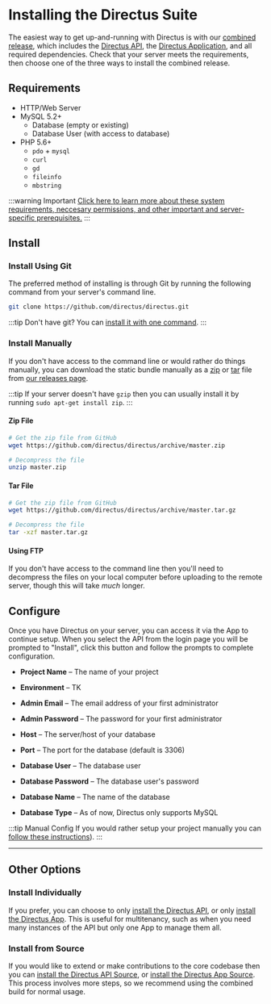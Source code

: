 # Installing the Directus Suite

The easiest way to get up-and-running with Directus is with our [combined release](https://github.com/directus/directus), which includes the [Directus API](https://github.com/directus/api), the [Directus Application](https://github.com/directus/app), and all required dependencies. Check that your server meets the requirements, then choose one of the three ways to install the combined release.

## Requirements

* HTTP/Web Server
* MySQL 5.2+
    * Database (empty or existing)
    * Database User (with access to database)
* PHP 5.6+
    * `pdo` + `mysql`
    * `curl`
    * `gd`
    * `fileinfo`
    * `mbstring`

:::warning Important
[Click here to learn more about these system requirements, neccesary permissions, and other important and server-specific prerequisites.](/api/admin-guide/requirements.md)
:::

## Install

### Install Using Git

The preferred method of installing is through Git by running the following command from your server's command line.

```bash
git clone https://github.com/directus/directus.git
```

:::tip
Don't have git? You can [install it with one command](https://git-scm.com/book/en/v1/Getting-Started-Installing-Git).
:::

### Install Manually

If you don't have access to the command line or would rather do things manually, you can download the static bundle manually as a [zip](https://github.com/directus/directus/archive/master.zip) or [tar](https://github.com/directus/directus/archive/master.tar.gz) file from [our releases page](https://github.com/directus/directus/releases).

:::tip
If your server doesn't have `gzip` then you can usually install it by running `sudo apt-get install zip`.
:::

#### Zip File

```bash
# Get the zip file from GitHub
wget https://github.com/directus/directus/archive/master.zip

# Decompress the file
unzip master.zip
```

#### Tar File

```bash
# Get the zip file from GitHub
wget https://github.com/directus/directus/archive/master.tar.gz

# Decompress the file
tar -xzf master.tar.gz
```

#### Using FTP

If you don't have access to the command line then you'll need to decompress the files on your local computer before uploading to the remote server, though this will take _much_ longer.

## Configure

Once you have Directus on your server, you can access it via the App to continue setup. When you select the API from the login page you will be prompted to "Install", click this button and follow the prompts to complete configuration.

* **Project Name** – The name of your project
* **Environment** – TK
* **Admin Email** – The email address of your first administrator
* **Admin Password** – The password for your first administrator

* **Host** – The server/host of your database
* **Port** – The port for the database (default is 3306)
* **Database User** – The database user
* **Database Password** – The database user's password
* **Database Name** – The name of the database
* **Database Type** – As of now, Directus only supports MySQL

:::tip Manual Config
If you would rather setup your project manually you can [follow these instructions](./api/admin-guide/configure.md)).
:::

---

## Other Options

### Install Individually

If you prefer, you can choose to only [install the Directus API](./api/admin-guide/install.md), or only [install the Directus App](./app/admin-guide/install.md). This is useful for multitenancy, such as when you need many instances of the API but only one App to manage them all.

### Install from Source

If you would like to extend or make contributions to the core codebase then you can [install the Directus API Source](./api/contributor-guide/install-dev.md), or [install the Directus App Source](./app/contributor-guide/install-dev.md). This process involves more steps, so we recommend using the combined build for normal usage.
